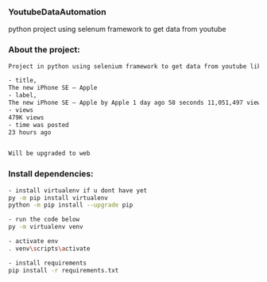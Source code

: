 ### YoutubeDataAutomation
python project using selenum framework to get data from youtube


### About the project: 

```sh
Project in python using selenium framework to get data from youtube like title, label, views and posted time

- title, 
The new iPhone SE — Apple
- label, 
The new iPhone SE — Apple by Apple 1 day ago 58 seconds 11,051,497 views
- views
479K views
- time was posted
23 hours ago


Will be upgraded to web
```
### Install dependencies:  

```sh
- install virtualenv if u dont have yet
py -m pip install virtualenv
python -m pip install --upgrade pip

- run the code below
py -m virtualenv venv

- activate env
. venv\scripts\activate

- install requirements
pip install -r requirements.txt



```



